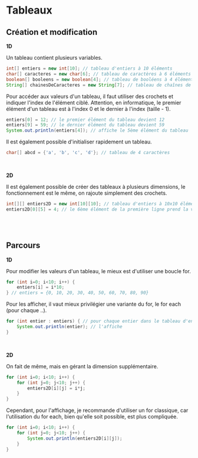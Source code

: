 # **Tableaux**

## **Création et modification**

**1D**

Un tableau contient plusieurs variables.
```java
int[] entiers = new int[10]; // tableau d'entiers à 10 éléments
char[] caracteres = new char[6]; // tableau de caractères à 6 éléments
boolean[] booleens = new boolean[4]; // tableau de booléens à 4 éléments
String[] chainesDeCaracteres = new String[7]; // tableau de chaînes de caractères à 7 éléments
```

Pour accéder aux valeurs d'un tableau, il faut utiliser des crochets et indiquer l'index de l'élément ciblé. Attention, en informatique, le premier élément d'un tableau est à l'index 0 et le dernier à l'index (taille - 1).
```java
entiers[0] = 12; // le premier élément du tableau devient 12
entiers[9] = 59; // le dernier élément du tableau devient 59
System.out.println(entiers[4]); // affiche le 5ème élément du tableau
```

Il est également possible d'initialiser rapidement un tableau.
```java
char[] abcd = {'a', 'b', 'c', 'd'}; // tableau de 4 caractères
```
<br>

**2D**

Il est également possible de créer des tableaux à plusieurs dimensions, le fonctionnement est le même, on rajoute simplement des crochets.
```java 
int[][] entiers2D = new int[10][10]; // tableau d'entiers à 10x10 éléments
entiers2D[0][5] = 4; // le 6ème élément de la première ligne prend la valeur 4
```
<br><br>



## **Parcours**

**1D**

Pour modifier les valeurs d'un tableau, le mieux est d'utiliser une boucle for.
```java
for (int i=0; i<10; i++) {
	entiers[i] = i*10;
} // entiers = {0, 10, 20, 30, 40, 50, 60, 70, 80, 90}
```

Pour les afficher, il vaut mieux privilégier une variante du for, le for each (pour chaque ..).
```java
for (int entier : entiers) { // pour chaque entier dans le tableau d'entiers
	System.out.println(entier); // l'affiche
}
```
<br>


**2D**

On fait de même, mais en gérant la dimension supplémentaire.
```java
for (int i=0; i<10; i++) {
	for (int j=0; j<10; j++) {
		entiers2D[i][j] = i*j;
	}
}
```

Cependant, pour l'affichage, je recommande d'utiliser un for classique, car l'utilisation du for each, bien qu'elle soit possible, est plus compliquée.
```java
for (int i=0; i<10; i++) {
	for (int j=0; j<10; j++) {
		System.out.println(entiers2D[i][j]);
	}
}
```
